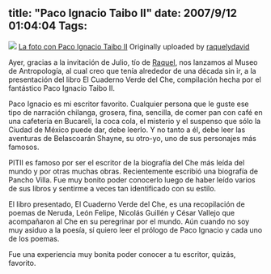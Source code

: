 title: "Paco Ignacio Taibo II"
date: 2007/9/12 01:04:04
Tags:
---
<a href="http://www.flickr.com/photos/raquelydavid/1362152663/" title="photo sharing"><img src="http://farm2.static.flickr.com/1303/1362152663_ae0181b4c3_m.jpg"/></a>
<a href="http://www.flickr.com/photos/raquelydavid/1362152663/">La foto con Paco Ignacio Taibo II</a>
Originally uploaded by <a href="http://www.flickr.com/people/raquelydavid/">raquelydavid</a><br clear="all"/>

Ayer, gracias a la invitación de Julio, tío de <a href="http://raquelhernandez.net/" target="_blank">Raquel</a>, nos lanzamos al Museo de Antropología, al cual creo que tenía alrededor de una década sin ir, a la presentación del libro El Cuaderno Verde del Che, compilación hecha por el fantástico Paco Ignacio Taibo II.

Paco Ignacio es mi escritor favorito. Cualquier persona que le guste ese tipo de narración chilanga, grosera, fina, sencilla, de comer pan con café en una cafetería en Bucareli, la coca cola, el misterio y el suspenso que sólo la Ciudad de México puede dar, debe leerlo. Y no tanto a él, debe leer las aventuras de Belascoarán Shayne, su otro-yo, uno de sus personajes más famosos.

PITII es famoso por ser el escritor de la biografía del Che más leída del mundo y por otras muchas obras. Recientemente escribió una biografía de Pancho Villa. Fue muy bonito poder conocerlo luego de haber leído varios de sus libros y sentirme a veces tan identificado con su estilo.

El libro presentado, El Cuaderno Verde del Che, es una recopilación de poemas de Neruda, León Felipe, Nicolás Guillén y César Vallejo que acompañaron al Che en su peregrinar por el mundo. Aún cuando no soy muy asiduo a la poesía, sí quiero leer el prólogo de Paco Ignacio y cada uno de los poemas.

Fue una experiencia muy bonita poder conocer a tu escritor, quizás, favorito.
